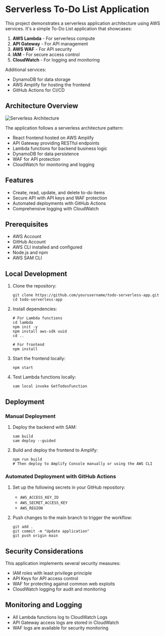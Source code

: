 # Serverless To-Do List Application

This project demonstrates a serverless application architecture using AWS services. It's a simple To-Do List application that showcases:

1. **AWS Lambda** - For serverless compute
2. **API Gateway** - For API management
3. **AWS WAF** - For API security
4. **IAM** - For secure access control
5. **CloudWatch** - For logging and monitoring

Additional services:
- DynamoDB for data storage
- AWS Amplify for hosting the frontend
- GitHub Actions for CI/CD

## Architecture Overview

![Serverless Architecture](https://via.placeholder.com/800x400?text=Serverless+Architecture+Diagram)

The application follows a serverless architecture pattern:
- React frontend hosted on AWS Amplify
- API Gateway providing RESTful endpoints
- Lambda functions for backend business logic
- DynamoDB for data persistence
- WAF for API protection
- CloudWatch for monitoring and logging

## Features

- Create, read, update, and delete to-do items
- Secure API with API keys and WAF protection
- Automated deployments with GitHub Actions
- Comprehensive logging with CloudWatch

## Prerequisites

- AWS Account
- GitHub Account
- AWS CLI installed and configured
- Node.js and npm
- AWS SAM CLI

## Local Development

1. Clone the repository:
   ```
   git clone https://github.com/yourusername/todo-serverless-app.git
   cd todo-serverless-app
   ```

2. Install dependencies:
   ```
   # For Lambda functions
   cd lambda
   npm init -y
   npm install aws-sdk uuid
   cd ..
   
   # For frontend
   npm install
   ```

3. Start the frontend locally:
   ```
   npm start
   ```

4. Test Lambda functions locally:
   ```
   sam local invoke GetTodosFunction
   ```

## Deployment

### Manual Deployment

1. Deploy the backend with SAM:
   ```
   sam build
   sam deploy --guided
   ```

2. Build and deploy the frontend to Amplify:
   ```
   npm run build
   # Then deploy to Amplify Console manually or using the AWS CLI
   ```

### Automated Deployment with GitHub Actions

1. Set up the following secrets in your GitHub repository:
   - `AWS_ACCESS_KEY_ID`
   - `AWS_SECRET_ACCESS_KEY`
   - `AWS_REGION`

2. Push changes to the main branch to trigger the workflow:
   ```
   git add .
   git commit -m "Update application"
   git push origin main
   ```

## Security Considerations

This application implements several security measures:
- IAM roles with least privilege principle
- API Keys for API access control
- WAF for protecting against common web exploits
- CloudWatch logging for audit and monitoring

## Monitoring and Logging

- All Lambda functions log to CloudWatch Logs
- API Gateway access logs are stored in CloudWatch
- WAF logs are available for security monitoring